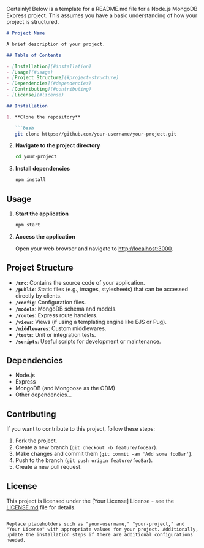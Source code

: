 Certainly! Below is a template for a README.md file for a Node.js MongoDB Express project. This assumes you have a basic understanding of how your project is structured.

```markdown
# Project Name

A brief description of your project.

## Table of Contents

- [Installation](#installation)
- [Usage](#usage)
- [Project Structure](#project-structure)
- [Dependencies](#dependencies)
- [Contributing](#contributing)
- [License](#license)

## Installation

1. **Clone the repository**

   ```bash
   git clone https://github.com/your-username/your-project.git
   ```

2. **Navigate to the project directory**

   ```bash
   cd your-project
   ```

3. **Install dependencies**

   ```bash
   npm install
   ```

## Usage

1. **Start the application**

   ```bash
   npm start
   ```

2. **Access the application**

   Open your web browser and navigate to [http://localhost:3000](http://localhost:3000).

## Project Structure

- **`/src`**: Contains the source code of your application.
- **`/public`**: Static files (e.g., images, stylesheets) that can be accessed directly by clients.
- **`/config`**: Configuration files.
- **`/models`**: MongoDB schema and models.
- **`/routes`**: Express route handlers.
- **`/views`**: Views (if using a templating engine like EJS or Pug).
- **`/middlewares`**: Custom middlewares.
- **`/tests`**: Unit or integration tests.
- **`/scripts`**: Useful scripts for development or maintenance.

## Dependencies

- Node.js
- Express
- MongoDB (and Mongoose as the ODM)
- Other dependencies...

## Contributing

If you want to contribute to this project, follow these steps:

1. Fork the project.
2. Create a new branch (`git checkout -b feature/fooBar`).
3. Make changes and commit them (`git commit -am 'Add some fooBar'`).
4. Push to the branch (`git push origin feature/fooBar`).
5. Create a new pull request.

## License

This project is licensed under the [Your License] License - see the [LICENSE.md](LICENSE.md) file for details.
```

Replace placeholders such as "your-username," "your-project," and "Your License" with appropriate values for your project. Additionally, update the installation steps if there are additional configurations needed.
